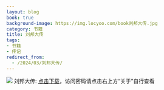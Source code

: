 ```yaml
---
layout: blog
book: true
background-image: https://img.locyoo.com/book刘邦大传.jpg
category: 书籍
title: 刘邦大传
tags:
- 书籍
- 传记
redirect_from:
  - /2024/03/刘邦大传/
---
```

![](https://img.locyoo.com/book刘邦大传.jpg)
刘邦大传: <a name = "ref1" href="https://url18.ctfile.com/f/50983618-1323174937-a9a7a8?p=3619">点击下载</a>，访问密码请点击右上方“关于”自行查看